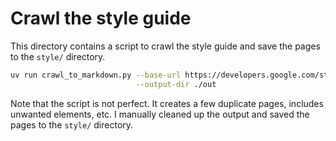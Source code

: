 # Crawl the style guide

This directory contains a script to crawl the style guide and save the pages to the `style/` directory.

```bash
uv run crawl_to_markdown.py --base-url https://developers.google.com/style \
                            --output-dir ./out
```

Note that the script is not perfect. It creates a few duplicate pages, includes unwanted elements, etc. I manually cleaned up the output and saved the pages to the `style/` directory.
